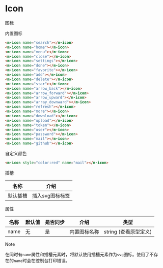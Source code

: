 # Icon

图标

内置图标

```html
<m-icon name="search"></m-icon>
<m-icon name="home"></m-icon>
<m-icon name="menu"></m-icon>
<m-icon name="close"></m-icon>
<m-icon name="settings"></m-icon>
<m-icon name="done"></m-icon>
<m-icon name="favorite"></m-icon>
<m-icon name="add"></m-icon>
<m-icon name="delete"></m-icon>
<m-icon name="star"></m-icon>
<m-icon name="arrow_back"></m-icon>
<m-icon name="arrow_forward"></m-icon>
<m-icon name="arrow_upward"></m-icon>
<m-icon name="array_downward"></m-icon>
<m-icon name="refresh"></m-icon>
<m-icon name="more"></m-icon>
<m-icon name="download"></m-icon>
<m-icon name="upload"></m-icon>
<m-icon name="token"></m-icon>
<m-icon name="user"></m-icon>
<m-icon name="password"></m-icon>
<m-icon name="mail"></m-icon>
<m-icon name="github"></m-icon>
```

自定义颜色

```html
<m-icon style="color:red" name="mail"></m-icon>
```

插槽

| 名称     | 介绍            |
| -------- | --------------- |
| 默认插槽 | 插入svg图标标签 |

属性

| 名称 | 默认值 | 是否同步 | 介绍         | 类型                  |
| ---- | ------ | -------- | ------------ | --------------------- |
| name | 无     | 是       | 内置图标名称 | string (查看原型定义) |

> [!NOTE]
>
> 在同时有`name`属性和插槽元素时，将默认使用插槽元素作为`svg`图标。使用了不存在的`name`时会在控制台打印错误。

